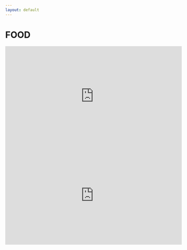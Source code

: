 ```yaml
---
layout: default
---
```


# FOOD

<iframe width="560" height="315" src="https://www.youtube.com/embed/PreA75wA1GM?rel=0" frameborder="0" allow="autoplay; encrypted-media" allowfullscreen></iframe>
<iframe width="560" height="315" src="https://www.youtube.com/embed/hi7bpNvfqvc?rel=0" frameborder="0" allow="autoplay; encrypted-media" allowfullscreen></iframe>
